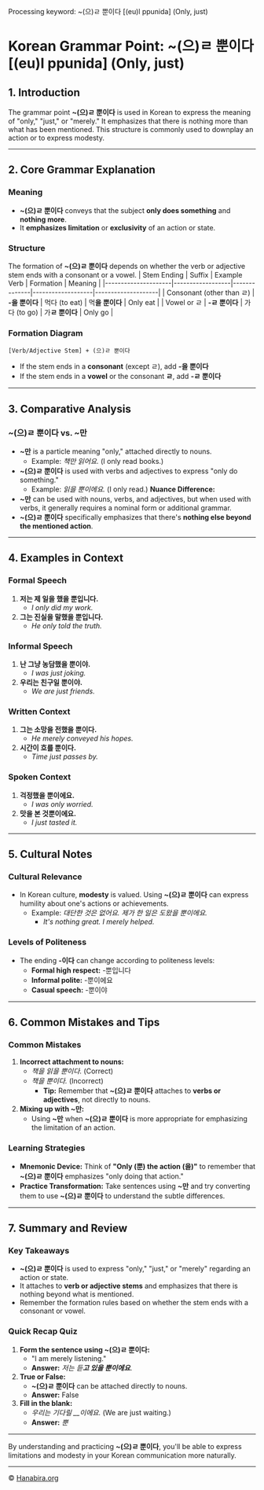 Processing keyword: ~(으)ㄹ 뿐이다 [(eu)l ppunida] (Only, just)
# Korean Grammar Point: ~(으)ㄹ 뿐이다 [(eu)l ppunida] (Only, just)

## 1. Introduction
The grammar point **~(으)ㄹ 뿐이다** is used in Korean to express the meaning of "only," "just," or "merely." It emphasizes that there is nothing more than what has been mentioned. This structure is commonly used to downplay an action or to express modesty.

---
## 2. Core Grammar Explanation
### Meaning
- **~(으)ㄹ 뿐이다** conveys that the subject **only does something** and **nothing more**.
- It **emphasizes limitation** or **exclusivity** of an action or state.
### Structure
The formation of **~(으)ㄹ 뿐이다** depends on whether the verb or adjective stem ends with a consonant or a vowel.
| Stem Ending         | Suffix           | Example Verb | Formation         | Meaning            |
|---------------------|------------------|--------------|-------------------|--------------------|
| Consonant (other than ㄹ) | **-을 뿐이다**   | 먹다 (to eat) | 먹**을 뿐이다**    | Only eat           |
| Vowel or ㄹ         | **-ㄹ 뿐이다**    | 가다 (to go)  | 가**ㄹ 뿐이다**     | Only go            |
### Formation Diagram
```
[Verb/Adjective Stem] + (으)ㄹ 뿐이다
```
- If the stem ends in a **consonant** (except ㄹ), add **-을 뿐이다**
- If the stem ends in a **vowel** or the consonant **ㄹ**, add **-ㄹ 뿐이다**
---
## 3. Comparative Analysis
### ~(으)ㄹ 뿐이다 vs. ~만
- **~만** is a particle meaning "only," attached directly to nouns.
  - Example: *책만 읽어요.* (I only read books.)
- **~(으)ㄹ 뿐이다** is used with verbs and adjectives to express "only do something."
  - Example: *읽을 뿐이에요.* (I only read.)
**Nuance Difference:**
- **~만** can be used with nouns, verbs, and adjectives, but when used with verbs, it generally requires a nominal form or additional grammar.
- **~(으)ㄹ 뿐이다** specifically emphasizes that there's **nothing else beyond the mentioned action**.
---
## 4. Examples in Context
### Formal Speech
1. **저는 제 일을 했을 뿐입니다.**
   - *I only did my work.*
2. **그는 진실을 말했을 뿐입니다.**
   - *He only told the truth.*
### Informal Speech
1. **난 그냥 농담했을 뿐이야.**
   - *I was just joking.*
2. **우리는 친구일 뿐이야.**
   - *We are just friends.*
### Written Context
1. **그는 소망을 전했을 뿐이다.**
   - *He merely conveyed his hopes.*
2. **시간이 흐를 뿐이다.**
   - *Time just passes by.*
### Spoken Context
1. **걱정했을 뿐이에요.**
   - *I was only worried.*
2. **맛을 본 것뿐이에요.**
   - *I just tasted it.*
---
## 5. Cultural Notes
### Cultural Relevance
- In Korean culture, **modesty** is valued. Using **~(으)ㄹ 뿐이다** can express humility about one's actions or achievements.
  - Example: *대단한 것은 없어요. 제가 한 일은 도왔을 뿐이에요.*
    - *It's nothing great. I merely helped.*
### Levels of Politeness
- The ending **-이다** can change according to politeness levels:
  - **Formal high respect:** -뿐입니다
  - **Informal polite:** -뿐이에요
  - **Casual speech:** -뿐이야
---
## 6. Common Mistakes and Tips
### Common Mistakes
1. **Incorrect attachment to nouns:**
   - *책을 읽을 뿐이다.* (Correct)
   - *책을 뿐이다.* (Incorrect)
     - **Tip:** Remember that **~(으)ㄹ 뿐이다** attaches to **verbs or adjectives**, not directly to nouns.
2. **Mixing up with ~만:**
   - Using **~만** when **~(으)ㄹ 뿐이다** is more appropriate for emphasizing the limitation of an action.
### Learning Strategies
- **Mnemonic Device:** Think of **"Only (뿐) the action (을)"** to remember that **~(으)ㄹ 뿐이다** emphasizes "only doing that action."
- **Practice Transformation:** Take sentences using **~만** and try converting them to use **~(으)ㄹ 뿐이다** to understand the subtle differences.
---
## 7. Summary and Review
### Key Takeaways
- **~(으)ㄹ 뿐이다** is used to express "only," "just," or "merely" regarding an action or state.
- It attaches to **verb or adjective stems** and emphasizes that there is nothing beyond what is mentioned.
- Remember the formation rules based on whether the stem ends with a consonant or vowel.
### Quick Recap Quiz
1. **Form the sentence using ~(으)ㄹ 뿐이다:**
   - "I am merely listening."
   - **Answer:** *저는 듣**고 있을 뿐이에요***.
2. **True or False:**
   - **~(으)ㄹ 뿐이다** can be attached directly to nouns.
   - **Answer:** False
3. **Fill in the blank:**
   - *우리는 기다릴 __이에요.* (We are just waiting.)
   - **Answer:** *뿐*
---
By understanding and practicing **~(으)ㄹ 뿐이다**, you'll be able to express limitations and modesty in your Korean communication more naturally.

---
© [Hanabira.org](https://hanabira.org)
